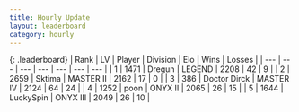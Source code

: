 ```yaml
---
title: Hourly Update
layout: leaderboard
category: hourly
---
```


{: .leaderboard}
| Rank | LV | Player | Division | Elo | Wins | Losses |
| --- | --- | --- | --- | --- | --- | --- |
| <span data-change="0">1</span> | 1471 | <span title="ID: 337810">Dregun</span> | LEGEND | <span data-change="0">2208</span> | <span data-change="0">42</span> | <span data-change="0">9</span> |
| <span data-change="1">2</span> | 2659 | <span title="ID: 353063">Sktima</span> | MASTER II | <span data-change="66">2162</span> | <span data-change="6">17</span> | <span data-change="0">0</span> |
| <span data-change="-1">3</span> | 386 | <span title="ID: 67210">Doctor Dirck</span> | MASTER IV | <span data-change="0">2124</span> | <span data-change="0">64</span> | <span data-change="0">24</span> |
| <span data-change="0">4</span> | 1252 | <span title="ID: 540690">poon</span> | ONYX II | <span data-change="-10">2065</span> | <span data-change="0">26</span> | <span data-change="1">15</span> |
| <span data-change="0">5</span> | 1644 | <span title="ID: 498412">LuckySpin</span> | ONYX III | <span data-change="0">2049</span> | <span data-change="0">26</span> | <span data-change="0">10</span> |